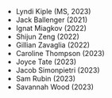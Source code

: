 - Lyndi Kiple (MS, 2023)
- Jack Ballenger (2021)
- Ignat Miagkov (2022)
- Shijun Zeng (2022)
- Gillian Zavaglia (2022)
- Caroline Thompson (2023)
- Joyce Tate (2023)
- Jacob Simonpietri (2023)
- Sam Rubin (2023)
- Savannah Wood (2023)

